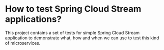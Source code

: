 # How to test Spring Cloud Stream applications?

This project contains a set of tests for simple Spring Cloud Stream application to demonstrate what, how and when we can use to test this kind of microservices.
